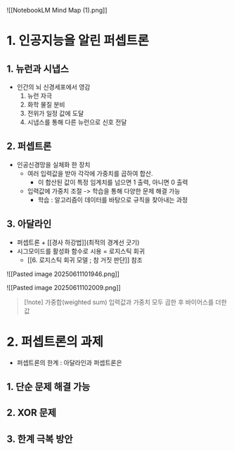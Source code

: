 
![[NotebookLM Mind Map (1).png]]

# 1. 인공지능을 알린 퍼셉트론
## 1. 뉴런과 시냅스
- 인간의 뇌 신경세포에서 영감
	1. 뉴런 자극
	2. 화학 물질 분비
	3. 전위가 일정 값에 도달
	4. 시냅스를 통해 다른 뉴런으로 신호 전달
## 2. 퍼셉트론
- 인공신경망을 실체화 한 장치
	- 여러 입력값을 받아 각각에 가중치를 곱하여 합산.
		- 이 합산된 값이 특정 임계치를 넘으면 1 출력, 아니면 0 출력
	- 입력값에 가중치 조절 -> 학습을 통해 다양한 문제 해결 가능
		- 학습 : 알고리즘이 데이터를 바탕으로 규칙을 찾아내는 과정
## 3. 아달라인
- 퍼셉트론 + [[경사 하강법]](최적의 경계선 긋기)
- 시그모이드를 활성화 함수로 시용 = 로지스틱 회귀
	- [[6. 로지스틱 회귀 모델 ; 참 거짓 판단]] 참조

![[Pasted image 20250611101946.png]]

![[Pasted image 20250611102009.png]]

>[!note] 가중합(weighted sum)
>입력값과 가중치 모두 곱한 후 바이어스를 더한 값


# 2. 퍼셉트론의 과제
- 퍼셉트론의 한계 : 아달라인과 퍼셉트론은 
## 1. 단순 문제 해결 가능

## 2. XOR 문제

## 3. 한계 극복 방안

